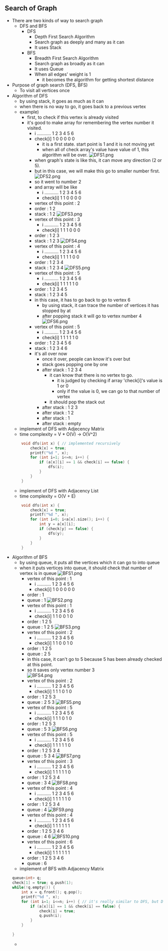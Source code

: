 ## Search of Graph
- There are two kinds of way to search graph
	- DFS and BFS
    	- DFS
        	- Depth First Search Algorithm
            - Search graph as deeply and many as it can
            - It uses Stack
    	- BFS
        	- Breadth First Search Algorithm
            - Search graph as broadly as it can
			- It uses Queue
            - When all edges' weight is 1
            	- it becomes the algorithm for getting shortest distance
- Purpose of graph search (DFS, BFS)
	- To visit all vertices once
- Algorithm of DFS
	- by using stack, it goes as much as it can
    - when there is no way to go, it goes back to a previous vertex
	- example)
    	- first, to check if this vertex is already visited
        - it's good to make array for remembering the vertex number it visited.
			- i ........... 1 2 3 4 5 6
            - check[i] 1 0 0 0 0 0
            	- it is a first state. start point is 1 and it is not moving yet
                - when all of check array's value have value of 1, this algorithm will be over.
	![DFS1.png](https://images.velog.io/post-images/jakeseo_me/4cd8ed90-4586-11e9-9f27-93b0ed02db16/DFS1.png)
			- when graph's state is like this, it can move any direction (2 or 5).
			- but in this case, we will make this go to smaller number first.        
	![DFS2.png](https://images.velog.io/post-images/jakeseo_me/b0e395b0-4586-11e9-9f27-93b0ed02db16/DFS2.png)
			- so it went to number 2
            - and array will be like
				- i ........... 1 2 3 4 5 6
				- check[i] 1 1 0 0 0 0
			- vertex of this point : 2
            - order : 1 2
            - stack : 1 2
	![DFS3.png](https://images.velog.io/post-images/jakeseo_me/39ae5a60-4587-11e9-9f27-93b0ed02db16/DFS3.png)
			- vertex of this point : 3
   				- i ........... 1 2 3 4 5 6
				- check[i] 1 1 1 0 0 0
            - order : 1 2 3
            - stack : 1 2 3
	![DFS4.png](https://images.velog.io/post-images/jakeseo_me/72782a10-4587-11e9-9999-cda1b28b4b1b/DFS4.png)
			- vertex of this point : 4
				- i ........... 1 2 3 4 5 6
				- check[i] 1 1 1 1 0 0
            - order : 1 2 3 4
            - stack : 1 2 3 4
	![DFS5.png](https://images.velog.io/post-images/jakeseo_me/bcd22160-4587-11e9-9f27-93b0ed02db16/DFS5.png)
			- vertex of this point : 5
				- i ........... 1 2 3 4 5 6
				- check[i] 1 1 1 1 1 0
            - order : 1 2 3 4 5
            - stack : 1 2 3 4 5
            - in this case, it has to go back to go to vertex 6
            	- by using stack, it can trace the number of vertices it has stopped by at
                - after popping stack it will go to vertex number 4
	![DFS6.png](https://images.velog.io/post-images/jakeseo_me/1df3b350-4588-11e9-9537-05fa53649e18/DFS6.png)
			- vertex of this point : 5
				- i ........... 1 2 3 4 5 6
				- check[i] 1 1 1 1 1 0
            - order : 1 2 3 4 5 6
            - stack : 1 2 3 4 6
			- it's all over now
            	 - once it over, people can know it's over but
                 - stack goes popping one by one
                 - after stack : 1 2 3 4
                 	- it can know that there is no vertex to go.
                    	- it is judged by checking if array 'check[i]'s value is 1 or 0
                        - only if the value is 0, we can go to that number of vertex
                    - it should pop the stack out
                 - after stack : 1 2 3
                 - after stack : 1 2
                 - after stack : 1
                 - after stack : empty
	- implement of DFS with Adjecency Matrix
    - time complexity = V * O(V) -> O(V^2)
    ```c++
        void dfs(int x) { // implemented recursively
            check[x] = true;
            printf("%d ", x);
            for (int i=1; i<=n; i++) {
                if (a[x][i] == 1 && check[i] == false) {
                    dfs(i);
                }
            }
        }
    ```
    - implement of DFS with Adjacency List
    - time complexity = O(V + E)
    ```c++
		void dfs(int x) {
        	check[x] = true;
            printf("%d ", x);
        	for (int i=0; i<a[x].size(); i++) {
            	int y = a[x][i];
            	if (check[y] == false) {
                	dfs(y); 
                }
            }
        }
	```
- Algorithm of BFS
	- by using queue, it puts all the vertices which it can go to into queue
    - when it puts vertices into queue, it should check that number of vertex is in queue
	![BFS1.png](https://images.velog.io/post-images/jakeseo_me/0aee61c0-4591-11e9-9537-05fa53649e18/BFS1.png)
		- vertex of this point : 1
			- i ........... 1 2 3 4 5 6
			- check[i] 1 0 0 0 0 0
		- order : 1
		- queue : 1
	![BFS2.png](https://images.velog.io/post-images/jakeseo_me/662e7db0-4594-11e9-9f27-93b0ed02db16/BFS2.png)
		- vertex of this point : 1
			- i ........... 1 2 3 4 5 6
			- check[i] 1 1 0 0 1 0
		- order : 1 2 5
		- queue : 1 2 5
	![BFS3.png](https://images.velog.io/post-images/jakeseo_me/8e582b10-4594-11e9-9f27-93b0ed02db16/BFS3.png)
		- vertex of this point : 2
			- i ........... 1 2 3 4 5 6
			- check[i] 1 1 0 0 1 0
		- order : 1 2 5
		- queue : 2 5
		- in this case, it can't go to 5 because 5 has been already checked at this point.
        - so it saves only vertex number 3    
	![BFS4.png](https://images.velog.io/post-images/jakeseo_me/2d061dd0-4595-11e9-9f27-93b0ed02db16/BFS4.png)
		- vertex of this point : 2
			- i ........... 1 2 3 4 5 6
			- check[i] 1 1 1 0 1 0
		- order : 1 2 5 3
		- queue : 2 5 3
	![BFS5.png](https://images.velog.io/post-images/jakeseo_me/6f876a60-4595-11e9-9f27-93b0ed02db16/BFS5.png)
		- vertex of this point : 5
			- i ........... 1 2 3 4 5 6
			- check[i] 1 1 1 0 1 0
		- order : 1 2 5 3
		- queue : 5 3
	![BFS6.png](https://images.velog.io/post-images/jakeseo_me/9a671000-4595-11e9-9f27-93b0ed02db16/BFS6.png)
		- vertex of this point : 5
			- i ........... 1 2 3 4 5 6
			- check[i] 1 1 1 1 1 0
		- order : 1 2 5 3 4
		- queue : 5 3 4
	![BFS7.png](https://images.velog.io/post-images/jakeseo_me/cadac790-4595-11e9-9f27-93b0ed02db16/BFS7.png)
		- vertex of this point : 3
			- i ........... 1 2 3 4 5 6
			- check[i] 1 1 1 1 1 0
		- order : 1 2 5 3 4
		- queue : 3 4
	![BFS8.png](https://images.velog.io/post-images/jakeseo_me/f989ebc0-4595-11e9-9f27-93b0ed02db16/BFS8.png)
		- vertex of this point : 4
			- i ........... 1 2 3 4 5 6
			- check[i] 1 1 1 1 1 0
		- order : 1 2 5 3 4
		- queue : 4
	![BFS9.png](https://images.velog.io/post-images/jakeseo_me/14d2efd0-4596-11e9-9f27-93b0ed02db16/BFS9.png)
		- vertex of this point : 4
			- i ........... 1 2 3 4 5 6
			- check[i] 1 1 1 1 1 1
		- order : 1 2 5 3 4 6
		- queue : 4 6
	![BFS10.png](https://images.velog.io/post-images/jakeseo_me/38e73c00-4596-11e9-9f27-93b0ed02db16/BFS10.png)
		- vertex of this point : 6
			- i ........... 1 2 3 4 5 6
			- check[i] 1 1 1 1 1 1
		- order : 1 2 5 3 4 6
		- queue : 6
	- implement of BFS with Adjacency Matrix
    ```c++
	queue<int> q;
	check[1] = true; q.push(1);
	while(!q.empty()) {
    	int x = q.front(); q.pop();
    	printf("%d ", x);
    	for (int i=1; i<=n; i++) { // it's really similar to DFS, but DFS is implemented by recursive function
        	if (a[x][i] == 1 && check[i] == false) {
            	check[i] = true;
            	q.push(i);
            }
        }
      
    }
    ```
	- 
